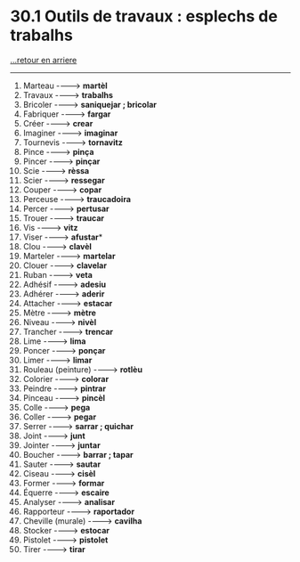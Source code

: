 # 30.1 Outils de travaux : esplechs de trabalhs

[...retour en arriere](../../../menu_fiches.md)

---

1. Marteau ----> **martèl**
2. Travaux ----> **trabalhs**
3. Bricoler ----> **saniquejar ; bricolar**
4. Fabriquer ----> **fargar**
5. Créer ----> **crear**
6. Imaginer ----> **imaginar**
7. Tournevis ----> **tornavitz**
8. Pince ----> **pinça**
9. Pincer ----> **pinçar**
10. Scie ----> **rèssa**
11. Scier ----> **ressegar**
12. Couper ----> **copar**
13. Perceuse ----> **traucadoira**
14. Percer ----> **pertusar**
15. Trouer ----> **traucar**
16. Vis ----> **vitz**
17. Viser ----> **afustar***
18. Clou ----> **clavèl**
19. Marteler ----> **martelar**
20. Clouer ----> **clavelar**
21. Ruban ----> **veta**
22. Adhésif ----> **adesiu**
23. Adhérer ----> **aderir**
24. Attacher ----> **estacar**
25. Mètre ----> **mètre**
26. Niveau ----> **nivèl**
27. Trancher ----> **trencar**
28. Lime ----> **lima**
29. Poncer ----> **ponçar**
30. Limer ----> **limar**
31. Rouleau (peinture) ----> **rotlèu**
32. Colorier ----> **colorar**
33. Peindre ----> **pintrar**
34. Pinceau ----> **pincèl**
35. Colle ----> **pega**
36. Coller ----> **pegar**
37. Serrer ----> **sarrar ; quichar**
38. Joint ----> **junt**
39. Jointer ----> **juntar**
40. Boucher ----> **barrar ; tapar**
41. Sauter ----> **sautar**
42. Ciseau ----> **cisèl**
43. Former ----> **formar**
44. Équerre ----> **escaire**
45. Analyser ----> **analisar**
46. Rapporteur ----> **raportador**
47. Cheville (murale) ----> **cavilha**
48. Stocker ----> **estocar**
49. Pistolet ----> **pistolet**
50. Tirer ----> **tirar**